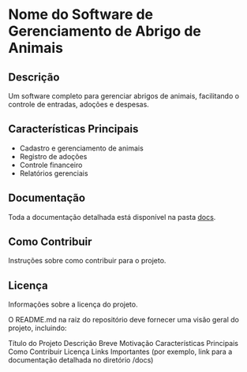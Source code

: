 # Nome do Software de Gerenciamento de Abrigo de Animais

## Descrição

Um software completo para gerenciar abrigos de animais, facilitando o controle de entradas, adoções e despesas.

## Características Principais

- Cadastro e gerenciamento de animais
- Registro de adoções
- Controle financeiro
- Relatórios gerenciais

## Documentação

Toda a documentação detalhada está disponível na pasta [docs](./docs).

## Como Contribuir

Instruções sobre como contribuir para o projeto.

## Licença

Informações sobre a licença do projeto.


O README.md na raiz do repositório deve fornecer uma visão geral do projeto, incluindo:

Título do Projeto
Descrição Breve
Motivação
Características Principais
Como Contribuir
Licença
Links Importantes (por exemplo, link para a documentação detalhada no diretório /docs)
